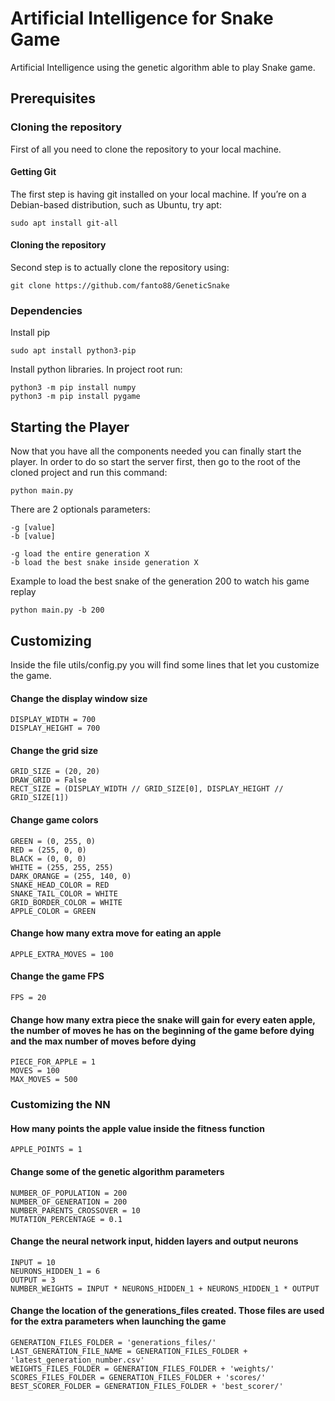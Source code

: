 # Artificial Intelligence for Snake Game
Artificial Intelligence using the genetic algorithm able to play Snake game.

## Prerequisites

### Cloning the repository
First of all you need to clone the repository to your local machine.

#### Getting Git
The first step is having git installed on your local machine. If you’re on a Debian-based distribution, 
such as Ubuntu, try apt:

```
sudo apt install git-all
```

#### Cloning the repository
Second step is to actually clone the repository using:
```
git clone https://github.com/fanto88/GeneticSnake
```

### Dependencies
Install pip
```
sudo apt install python3-pip
```

Install python libraries. In project root run:
```
python3 -m pip install numpy
python3 -m pip install pygame
```

## Starting the Player
Now that you have all the components needed you can finally start the player. In order to do so start the server first,
then go to the root of the cloned project and run this command:
```
python main.py
```

There are 2 optionals parameters:
```
-g [value]
-b [value]
```

```
-g load the entire generation X
-b load the best snake inside generation X
```

Example to load the best snake of the generation 200 to watch his game replay
```
python main.py -b 200
```

## Customizing
Inside the file utils/config.py you will find some lines that let you customize the game.

#### Change the display window size
```
DISPLAY_WIDTH = 700
DISPLAY_HEIGHT = 700
```

#### Change the grid size
```
GRID_SIZE = (20, 20)
DRAW_GRID = False
RECT_SIZE = (DISPLAY_WIDTH // GRID_SIZE[0], DISPLAY_HEIGHT // GRID_SIZE[1])
```

#### Change game colors
```
GREEN = (0, 255, 0)
RED = (255, 0, 0)
BLACK = (0, 0, 0)
WHITE = (255, 255, 255)
DARK_ORANGE = (255, 140, 0)
SNAKE_HEAD_COLOR = RED
SNAKE_TAIL_COLOR = WHITE
GRID_BORDER_COLOR = WHITE
APPLE_COLOR = GREEN
```

#### Change how many extra move for eating an apple
```
APPLE_EXTRA_MOVES = 100
```

#### Change the game FPS
```
FPS = 20
```

#### Change how many extra piece the snake will gain for every eaten apple, the number of moves he has on the beginning of the game before dying and the max number of moves before dying
```
PIECE_FOR_APPLE = 1
MOVES = 100
MAX_MOVES = 500
```



### Customizing the NN

#### How many points the apple value inside the fitness function
```
APPLE_POINTS = 1
```

#### Change some of the genetic algorithm parameters
```
NUMBER_OF_POPULATION = 200
NUMBER_OF_GENERATION = 200
NUMBER_PARENTS_CROSSOVER = 10
MUTATION_PERCENTAGE = 0.1
```


#### Change the neural network input, hidden layers and output neurons
```
INPUT = 10
NEURONS_HIDDEN_1 = 6
OUTPUT = 3
NUMBER_WEIGHTS = INPUT * NEURONS_HIDDEN_1 + NEURONS_HIDDEN_1 * OUTPUT
```


#### Change the location of the generations_files created. Those files are used for the extra parameters when launching the game
```
GENERATION_FILES_FOLDER = 'generations_files/'
LAST_GENERATION_FILE_NAME = GENERATION_FILES_FOLDER + 'latest_generation_number.csv'
WEIGHTS_FILES_FOLDER = GENERATION_FILES_FOLDER + 'weights/'
SCORES_FILES_FOLDER = GENERATION_FILES_FOLDER + 'scores/'
BEST_SCORER_FOLDER = GENERATION_FILES_FOLDER + 'best_scorer/'
```


